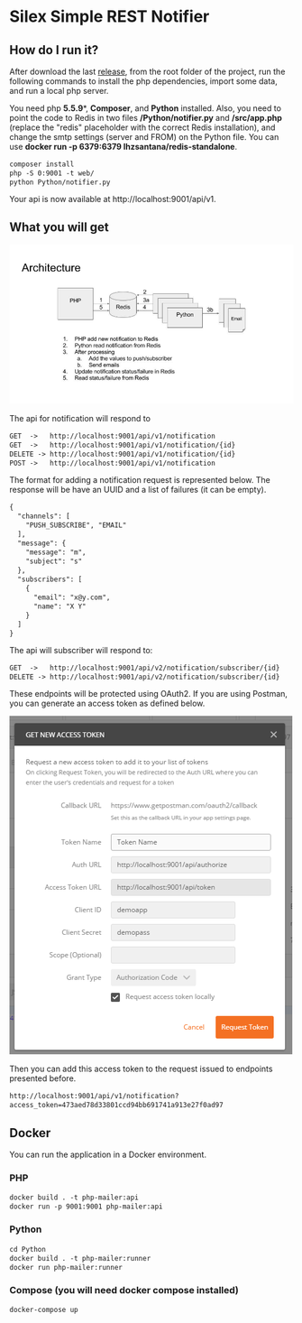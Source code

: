 # Silex Simple REST Notifier

## How do I run it?
After download the last [release](https://github.com/lhzsantana/php-mailer), from the root folder of the project, run the following commands to install the php dependencies, import some data, and run a local php server.

You need php **5.5.9***, **Composer**, and **Python** installed. Also, you need to point the code to Redis in two files **/Python/notifier.py** and **/src/app.php** (replace the "redis" placeholder with the correct Redis installation), and change the smtp settings (server and FROM) on the Python file. You can use **docker run -p 6379:6379 lhzsantana/redis-standalone**.
    
    composer install 
    php -S 0:9001 -t web/
    python Python/notifier.py

Your api is now available at http://localhost:9001/api/v1.

## What you will get

![alt tag](https://github.com/lhzsantana/php-mailer/blob/master/architecture.jpg)

The api for notification will respond to

	GET  ->   http://localhost:9001/api/v1/notification
    GET  ->   http://localhost:9001/api/v1/notification/{id}
	DELETE -> http://localhost:9001/api/v1/notification/{id}
	POST ->   http://localhost:9001/api/v1/notification

The format for adding a notification request is represented below.
The response will be have an UUID and a list of failures (it can be empty).

    {
      "channels": [
        "PUSH_SUBSCRIBE", "EMAIL"
      ],
      "message": {
        "message": "m",
        "subject": "s"
      },
      "subscribers": [
        {
          "email": "x@y.com",
          "name": "X Y"
        }
      ]
    }
    
The api will subscriber will respond to:
	
    GET  ->   http://localhost:9001/api/v2/notification/subscriber/{id}
	DELETE -> http://localhost:9001/api/v2/notification/subscriber/{id}

These endpoints will be protected using OAuth2. If you are using Postman, you can generate an access token as defined below.

![alt tag](https://github.com/lhzsantana/php-mailer/blob/master/auth1.jpg)

Then you can add this access token to the request issued to endpoints presented before.

    http://localhost:9001/api/v1/notification?access_token=473aed78d33801ccd94bb691741a913e27f0ad97
    
## Docker

You can run the application in a Docker environment.

### PHP

    docker build . -t php-mailer:api
    docker run -p 9001:9001 php-mailer:api

### Python

    cd Python
    docker build . -t php-mailer:runner
    docker run php-mailer:runner

### Compose (you will need docker compose installed)

    docker-compose up





